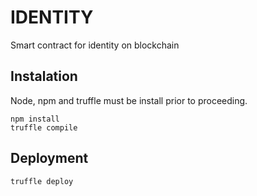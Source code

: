 IDENTITY
========

Smart contract for identity on blockchain

## Instalation

Node, npm and truffle must be install prior to proceeding.

```
npm install
truffle compile
```

## Deployment

```
truffle deploy
```